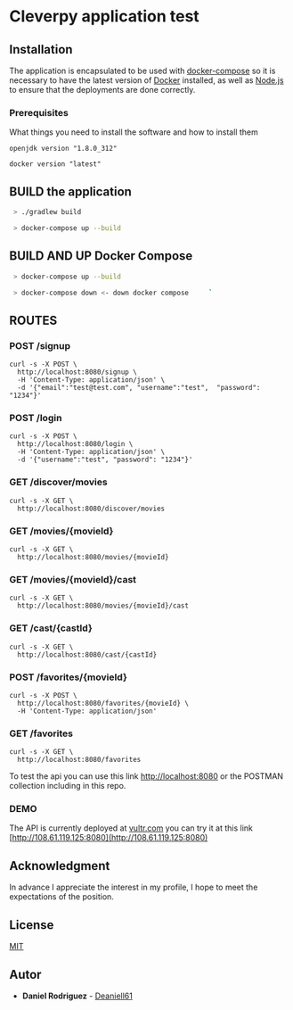 # Cleverpy application test
## Installation
The application is encapsulated to be used with [docker-compose](https://docs.docker.com/compose/) so it is necessary to have the latest version of [Docker](https://www.docker.com/products/docker-desktop) installed, as well as [Node.js](https://nodejs.org/es/download/) to ensure that the deployments are done correctly.

### Prerequisites

What things you need to install the software and how to install them

```
openjdk version "1.8.0_312"
```
```
docker version "latest"
```
## BUILD the application 
```bash
 > ./gradlew build
```
```bash
 > docker-compose up --build
```

## BUILD AND UP Docker Compose 
```bash
 > docker-compose up --build   
```
```bash
 > docker-compose down <- down docker compose     `
```
## ROUTES

### POST /signup
```
curl -s -X POST \
  http://localhost:8080/signup \
  -H 'Content-Type: application/json' \
  -d '{"email":"test@test.com", "username":"test",  "password": "1234"}'
```

### POST /login
```
curl -s -X POST \
  http://localhost:8080/login \
  -H 'Content-Type: application/json' \
  -d '{"username":"test", "password": "1234"}'
```

### GET /discover/movies
```
curl -s -X GET \
  http://localhost:8080/discover/movies
```

### GET /movies/{movieId}
```
curl -s -X GET \
  http://localhost:8080/movies/{movieId}
```

### GET /movies/{movieId}/cast
```
curl -s -X GET \
  http://localhost:8080/movies/{movieId}/cast
```

### GET /cast/{castId}
```
curl -s -X GET \
  http://localhost:8080/cast/{castId}
```

### POST /favorites/{movieId}
```
curl -s -X POST \
  http://localhost:8080/favorites/{movieId} \
  -H 'Content-Type: application/json' 
```

### GET /favorites
```
curl -s -X GET \
  http://localhost:8080/favorites
```
To test the api you can use this link [http://localhost:8080](http://localhost:8080) or the POSTMAN collection including in this repo.

### DEMO
The API is currently deployed at [vultr.com](vultr.com) you can try it at this link [http://108.61.119.125:8080](http://108.61.119.125:8080)

## Acknowledgment
In advance I appreciate the interest in my profile, I hope to meet the expectations of the position.

## License
[MIT](https://choosealicense.com/licenses/mit/)

## Autor

* **Daniel Rodriguez** - [Deaniell61](https://github.com/Deaniell61)
  